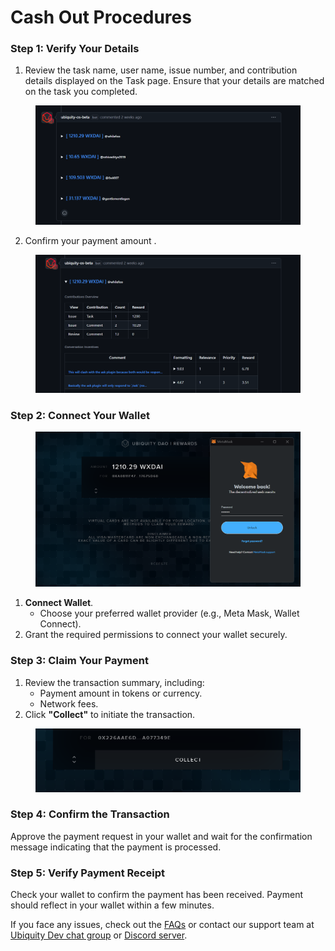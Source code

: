 # Cash Out Procedures

### **Step 1: Verify Your Details**

1. Review the task name, user name, issue number, and contribution details displayed on the Task page. Ensure that your details are matched on the task you completed.

<figure><img src="../../.gitbook/assets/image (6).png" alt=""><figcaption></figcaption></figure>

2. Confirm your payment amount .

<figure><img src="../../.gitbook/assets/image (2) (1) (1) (1) (1).png" alt=""><figcaption></figcaption></figure>

### **Step 2: Connect Your Wallet**



<figure><img src="../../.gitbook/assets/image (4) (1) (1).png" alt=""><figcaption></figcaption></figure>

1. **Connect Wallet**.
   * Choose your preferred wallet provider (e.g., Meta Mask, Wallet Connect).
2. Grant the required permissions to connect your wallet securely.

### **Step 3: Claim Your Payment**

1. Review the transaction summary, including:
   * Payment amount in tokens or currency.
   * Network fees.
2. Click **"Collect"** to initiate the transaction.

<figure><img src="../../.gitbook/assets/image (5) (1) (1).png" alt=""><figcaption></figcaption></figure>

### **Step 4: Confirm the Transaction**

Approve the payment request in your wallet and wait for the confirmation message indicating that the payment is processed.

### **Step 5: Verify Payment Receipt**

Check your wallet to confirm the payment has been received. Payment should reflect in your wallet within a few minutes.

If you face any issues, check out the [FAQs](../../../frequently-asked-questions-faq.md) or contact our support team at [Ubiquity Dev chat group](https://t.me/UbiquityDAO) or [Discord server](https://discord.com/invite/SjymJ5maJ4).
